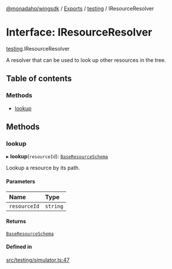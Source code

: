 [@monadahq/wingsdk](../README.md) / [Exports](../modules.md) / [testing](../modules/testing.md) / IResourceResolver

# Interface: IResourceResolver

[testing](../modules/testing.md).IResourceResolver

A resolver that can be used to look up other resources in the tree.

## Table of contents

### Methods

- [lookup](testing.IResourceResolver.md#lookup)

## Methods

### lookup

▸ **lookup**(`resourceId`): [`BaseResourceSchema`](sim.BaseResourceSchema.md)

Lookup a resource by its path.

#### Parameters

| Name | Type |
| :------ | :------ |
| `resourceId` | `string` |

#### Returns

[`BaseResourceSchema`](sim.BaseResourceSchema.md)

#### Defined in

[src/testing/simulator.ts:47](https://github.com/monadahq/winglang/blob/main/libs/wingsdk/src/testing/simulator.ts#L47)
